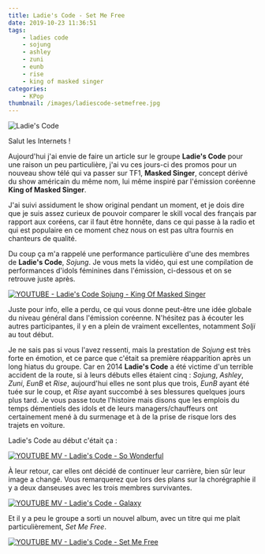 ```yaml
---
title: Ladie's Code - Set Me Free
date: 2019-10-23 11:36:51
tags:
    - ladies code
    - sojung
    - ashley
    - zuni
    - eunb
    - rise
    - king of masked singer
categories:
    - KPop
thumbnail: /images/ladiescode-setmefree.jpg
---
```


![Ladie's Code](/images/ladiescode-setmefree.jpg)

Salut les Internets !

Aujourd'hui j'ai envie de faire un article sur le groupe **Ladie's Code** pour une raison un peu particulière, j'ai vu ces jours-ci des promos pour un nouveau show télé qui va passer sur TF1, **Masked Singer**, concept dérivé du show américain du même nom, lui même inspiré par l'émission coréenne **King of Masked Singer**.

J'ai suivi assidument le show original pendant un moment, et je dois dire que je suis assez curieux de pouvoir comparer le skill vocal des français par rapport aux coréens, car il faut être honnête, dans ce qui passe à la radio et qui est populaire en ce moment chez nous on est pas ultra fournis en chanteurs de qualité.

Du coup ça m'a rappelé une performance particulière d'une des membres de **Ladie's Code**, *Sojung*. Je vous mets la vidéo, qui est une compilation de performances d'idols féminines dans l'émission, ci-dessous et on se retrouve juste après.

[![YOUTUBE - Ladie's Code Sojung - King Of Masked Singer](/images/sojung-koms.jpg)](https://youtu.be/MPGlAnHllFQ?t=3211)

Juste pour info, elle a perdu, ce qui vous donne peut-être une idée globale du niveau général dans l'émission coréenne. N'hésitez pas à écouter les autres participantes, il y en a plein de vraiment excellentes, notamment *Solji* au tout début.

Je ne sais pas si vous l'avez ressenti, mais la prestation de *Sojung* est très forte en émotion, et ce parce que c'était sa première réapparition après un long hiatus du groupe. Car en 2014 **Ladie's Code** a été victime d'un terrible accident de la route, si à leurs débuts elles étaient cinq : *Sojung*, *Ashley*, *Zuni*, *EunB* et *Rise*, aujourd'hui elles ne sont plus que trois, *EunB* ayant été tuée sur le coup, et *Rise* ayant succombé à ses blessures quelques jours plus tard. Je vous passe toute l'histoire mais disons que les emplois du temps démentiels des idols et de leurs managers/chauffeurs ont certainement mené à du surmenage et à de la prise de risque lors des trajets en voiture.

Ladie's Code au début c'était ça :

[![YOUTUBE MV - Ladie's Code - So Wonderful](https://img.youtube.com/vi/4oLGNQMYcJ8/0.jpg)](https://www.youtube.com/watch?v=4oLGNQMYcJ8)

À leur retour, car elles ont décidé de continuer leur carrière, bien sûr leur image a changé. Vous remarquerez que lors des plans sur la chorégraphie il y a deux danseuses avec les trois membres survivantes.

[![YOUTUBE MV - Ladie's Code - Galaxy](https://img.youtube.com/vi/hcgT1eq3CLM/0.jpg)](https://www.youtube.com/watch?v=hcgT1eq3CLM)

Et il y a peu le groupe a sorti un nouvel album, avec un titre qui me plait particulièrement, *Set Me Free*.

[![YOUTUBE MV - Ladie's Code - Set Me Free](https://img.youtube.com/vi/Gif0f4_1z2w/0.jpg)](https://www.youtube.com/watch?v=Gif0f4_1z2w)
